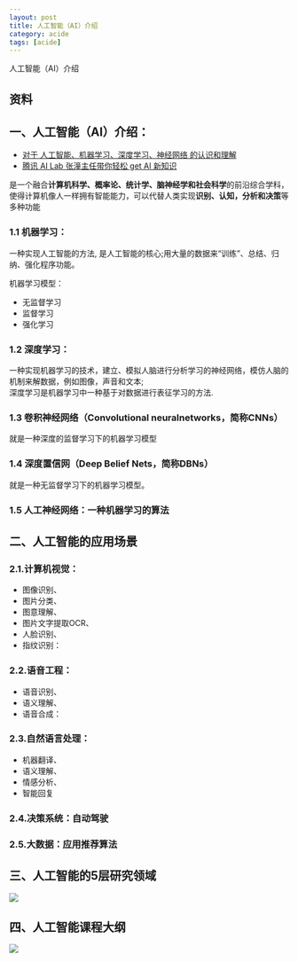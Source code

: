 ```yaml
---
layout: post
title: 人工智能（AI）介绍
category: acide
tags: [acide]
---
```


人工智能（AI）介绍

## 资料 


## 一、人工智能（AI）介绍：
- [对于 人工智能、机器学习、深度学习、神经网络 的认识和理解](https://blog.csdn.net/czliuming/article/details/72650387)  
- [腾讯 AI Lab 张潼主任带你轻松 get AI 新知识](https://cloud.tencent.com/developer/article/1005143) 

是一个融合**计算机科学、概率论、统计学、脑神经学和社会科学**的前沿综合学科，使得计算机像人一样拥有智能能力，可以代替人类实现**识别、认知，分析和决策**等多种功能

### 1.1 机器学习：
一种实现人工智能的方法, 是人工智能的核心;用大量的数据来“训练”、总结、归纳、强化程序功能。

机器学习模型：
- 无监督学习
- 监督学习
- 强化学习

### 1.2 深度学习：
一种实现机器学习的技术，建立、模拟人脑进行分析学习的神经网络，模仿人脑的机制来解数据，例如图像，声音和文本;   
深度学习是机器学习中一种基于对数据进行表征学习的方法.

### 1.3 卷积神经网络（Convolutional neuralnetworks，简称CNNs）
就是一种深度的监督学习下的机器学习模型

### 1.4 深度置信网（Deep Belief Nets，简称DBNs）
就是一种无监督学习下的机器学习模型。

### 1.5 人工神经网络：一种机器学习的算法 

## 二、人工智能的应用场景
### 2.1.计算机视觉：
- 图像识别、
- 图片分类、
- 图意理解、
- 图片文字提取OCR、
- 人脸识别、
- 指纹识别：

### 2.2.语音工程：
- 语音识别、
- 语义理解、
- 语音合成：

### 2.3.自然语言处理：
- 机器翻译、
- 语义理解、
- 情感分析、
- 智能回复

### 2.4.决策系统：自动驾驶

### 2.5.大数据：应用推荐算法

## 三、人工智能的5层研究领域 
![](https://wdsheng0i.github.io/assets/images/2021/ai/ai-1.png)  

## 四、人工智能课程大纲
![](https://wdsheng0i.github.io/assets/images/2021/ai/python.png)


